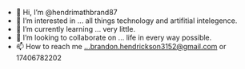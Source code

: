 - 👋 Hi, I’m @hendrimathbrand87
- 👀 I’m interested in ... all things technology and artifitial intelegence.
- 🌱 I’m currently learning ... very little.
- 💞️ I’m looking to collaborate on ... life in every way possible.
- 📫 How to reach me ...brandon.hendrickson3152@gmail.com or 17406782202
<!---
hendrimathbrand87/hendrimathbrand87 is a ✨ special ✨ repository because its `README.md` (this file) appears on your GitHub profile.
You can click the Preview link to take a look at your changes.
--->
